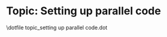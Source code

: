 Topic: Setting up parallel code
===============================

\dotfile topic_setting up parallel code.dot